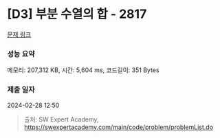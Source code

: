 # [D3] 부분 수열의 합 - 2817 

[문제 링크](https://swexpertacademy.com/main/code/problem/problemDetail.do?contestProbId=AV7IzvG6EksDFAXB) 

### 성능 요약

메모리: 207,312 KB, 시간: 5,604 ms, 코드길이: 351 Bytes

### 제출 일자

2024-02-28 12:50



> 출처: SW Expert Academy, https://swexpertacademy.com/main/code/problem/problemList.do